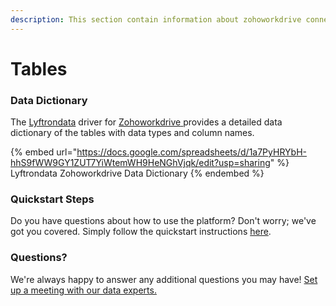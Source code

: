 ```yaml
---
description: This section contain information about zohoworkdrive connector tables information
---
```


# Tables

### Data Dictionary

The [Lyftrondata](https://www.lyftrondata.com/) driver for [Zohoworkdrive](https://www.lyftrondata.com/integration/zohoworkdrive/)[ ](https://www.lyftrondata.com/integration/zohoworkdrive/)provides a detailed data dictionary of the tables with data types and column names.

{% embed url="https://docs.google.com/spreadsheets/d/1a7PyHRYbH-hhS9fWW9GY1ZUT7YiWtemWH9HeNGhVjqk/edit?usp=sharing" %}
Lyftrondata Zohoworkdrive Data Dictionary
{% endembed %}

### Quickstart Steps

Do you have questions about how to use the platform? Don't worry; we've got you covered. Simply follow the quickstart instructions [here](../../../../quickstart-steps.md).

### Questions? <a href="#questions" id="questions"></a>

We're always happy to answer any additional questions you may have! [Set up a meeting with our data experts.](https://www.lyftrondata.com/book-a-meeting/)

